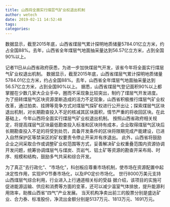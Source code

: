 ```yaml
---
title: 山西将全面实行煤层气矿业权退出机制
author: wetech
date: 2019-02-11 14:52:48
tags: 
categories: 
---
```

数据显示，截至2015年底，山西省煤层气累计探明地质储量5784.01亿立方米，约占全国88%。去年，山西省全年煤层气地面抽采量达到56.57亿立方米，占到全国90%以上。
<!-- more -->
记者11日从山西省政府获悉，为进一步加快煤层气开发，该省今年将全面实行煤层气矿业权退出机制。
数据显示，截至2015年底，山西省煤层气累计探明地质储量5784.01亿立方米，约占全国88%。去年，山西省全年煤层气地面抽采量达到56.57亿立方米，占到全国90%以上。
据悉，山西省煤层气登记面积90%以上都掌握在少数几家大企业手中，圈而不采现象比较突出，制约了煤层气开发进度。
为了扭转煤层气区块资源垄断造成的活力不足现象，山西省积极推行煤层气矿业权改革，通过拍卖、挂牌等竞争方式对煤层气探矿权进行公开出让；探索煤层气区块退出机制，对长期勘查投入不足的核减其区块面积，情节严重的将收回区块。在此基础上，今年山西将全面实行煤层气矿业权退出机制。
按照山西省政府相关规定，将提高煤层气区块最低勘查投入标准和区块持有成本，企业取得煤层气区块后长期勘查投入不足的将受到处罚，具备开发条件的区块将限期完成产能建设，已进入自然保护区等禁采区的矿权要责令停止开采并有序退出。
此外，山西省将鼓励企业之间采取合作或调整矿业权范围等方式，妥善解决矿业权重叠范围内资源协调开发问题，统筹协调煤层气与煤炭、页岩气、铝土矿等资源的勘查开采布局、时序、规模和结构，鼓励多气共采和综合开发。
 
 
为了真正“去行政化”、“市场化”，科创板应尊重市场机制，使市场在资源配置中起决定性作用，实现IPO节奏市场化，以及IPO定价市场化。
世行8000万美元支持山西煤层气综合利用，行业进入上行通道相关标的受益
据介绍，该项目的实施可促进能源运输、供应和消费等方面的变革，还可以减少温室气体排放，提升能源利用效率，助推山西省“四气”产业发展。
当天机构净卖出前三的股票分别是盛达矿业、合力泰、标准股份，净流出金额分别是5137万元、1813万元、1691万元。
